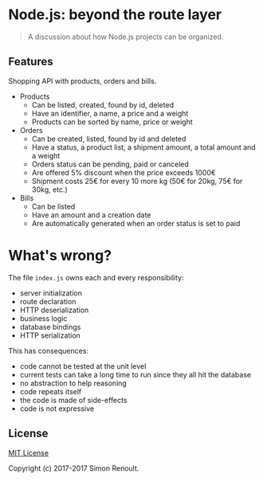 # Node.js: beyond the route layer

> A discussion about how Node.js projects can be organized.


## Features

Shopping API with products, orders and bills.
* Products
  * Can be listed, created, found by id, deleted
  * Have an identifier, a name, a price and a weight
  * Products can be sorted by name, price or weight
* Orders
  * Can be created, listed, found by id and deleted
  * Have a status, a product list, a shipment amount, a total amount and a weight
  * Orders status can be pending, paid or canceled
  * Are offered 5% discount when the price exceeds 1000€
  * Shipment costs 25€ for every 10 more kg (50€ for 20kg, 75€ for 30kg, etc.)
* Bills
  * Can be listed
  * Have an amount and a creation date
  * Are automatically generated when an order status is set to paid


# What's wrong?

The file `index.js` owns each and every responsibility:
  * server initialization
  * route declaration
  * HTTP deserialization
  * business logic
  * database bindings
  * HTTP serialization
  
This has consequences:
  * code cannot be tested at the unit level
  * current tests can take a long time to run since they all hit the database
  * no abstraction to help reasoning
  * code repeats itself
  * the code is made of side-effects
  * code is not expressive
    
  
## License

[MIT License](https://opensource.org/licenses/MIT)

Copyright (c) 2017-2017 Simon Renoult.
